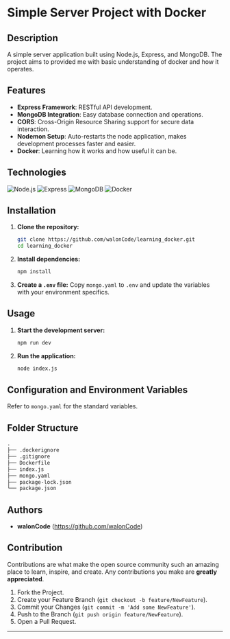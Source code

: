 # Simple Server Project with Docker

## Description

A simple server application built using Node.js, Express, and MongoDB. The project aims to provided me with basic understanding of docker and how it operates.

## Features

- **Express Framework**: RESTful API development.
- **MongoDB Integration**: Easy database connection and operations.
- **CORS**: Cross-Origin Resource Sharing support for secure data interaction.
- **Nodemon Setup**: Auto-restarts the node application, makes development processes faster and easier.
- **Docker**: Learning how it works and how useful it can be.

## Technologies

![Node.js](https://img.shields.io/badge/Node.js-339933?style=for-the-badge&logo=node.js&logoColor=white)
![Express](https://img.shields.io/badge/Express-js-r91?style=for-the-badge&logo=Express&logoColor=white)
![MongoDB](https://img.shields.io/badge/MongoDB-4EA94B?style=for-the-badge&logo=mongodb&logoColor=white)
![Docker](https://img.shields.io/badge/Docker-2496ED?style=for-the-badge&logo=docker&logoColor=white)

## Installation

1. **Clone the repository:**

    ```sh
    git clone https://github.com/walonCode/learning_docker.git
    cd learning_docker
    ```

2. **Install dependencies:**

    ```sh
    npm install
    ```

3. **Create a `.env` file:** Copy `mongo.yaml` to `.env` and update the variables with your environment specifics.

## Usage

1. **Start the development server:**

    ```sh
    npm run dev
    ```

2. **Run the application:**

    ```sh
    node index.js
    ```

## Configuration and Environment Variables

Refer to `mongo.yaml` for the standard variables.

## Folder Structure

```markdown
.
├── .dockerignore
├── .gitignore
├── Dockerfile
├── index.js
├── mongo.yaml
├── package-lock.json
└── package.json
```

## Authors

- **walonCode** (https://github.com/walonCode) 

## Contribution

Contributions are what make the open source community such an amazing place to learn, inspire, and create. Any contributions you make are **greatly appreciated**.

1. Fork the Project.
2. Create your Feature Branch (`git checkout -b feature/NewFeature`).
3. Commit your Changes (`git commit -m 'Add some NewFeature'`).
4. Push to the Branch (`git push origin feature/NewFeature`).
5. Open a Pull Request.

---
